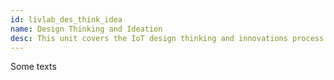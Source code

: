 ```yaml
---
id: livlab_des_think_idea
name: Design Thinking and Ideation
desc: This unit covers the IoT design thinking and innovations process.
---
```


Some texts
